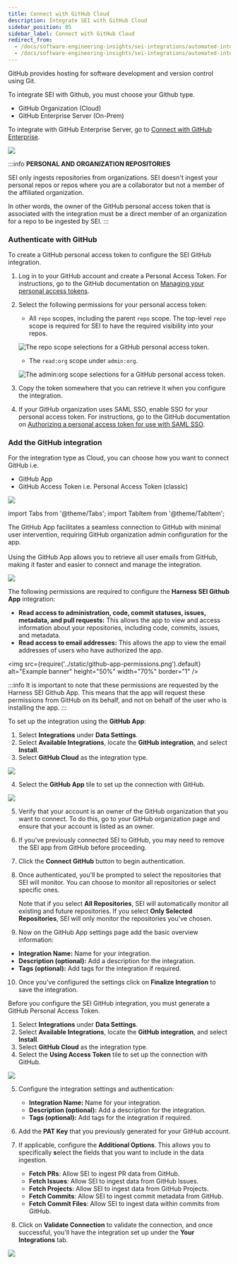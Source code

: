 ```yaml
---
title: Connect with GitHub Cloud
description: Integrate SEI with GitHub Cloud
sidebar_position: 05
sidebar_label: Connect with GitHub Cloud
redirect_from:
  - /docs/software-engineering-insights/sei-integrations/automated-integrations/sei-github-integration
  - /docs/software-engineering-insights/sei-integrations/automated-integrations/sei-integration-github
---
```


GitHub provides hosting for software development and version control using Git.

To integrate SEI with Github, you must choose your Github type.

* GitHub Organization (Cloud)
* GitHub Enterprise Server (On-Prem)

To integrate with GitHub Enterprise Server, go to [Connect with GitHub Enterprise](/docs/software-engineering-insights/sei-integrations/github/sei-github-enterprise-server).

![](../static/github-type.png)

:::info **PERSONAL AND ORGANIZATION REPOSITORIES**

SEI only ingests repositories from organizations. SEI doesn't ingest your personal repos or repos where you are a collaborator but not a member of the affiliated organization.

In other words, the owner of the GitHub personal access token that is associated with the integration must be a direct member of an organization for a repo to be ingested by SEI.
:::

### Authenticate with GitHub

To create a GitHub personal access token to configure the SEI GitHub integration.

1. Log in to your GitHub account and create a Personal Access Token. For instructions, go to the GitHub documentation on [Managing your personal access tokens](https://docs.github.com/en/authentication/keeping-your-account-and-data-secure/managing-your-personal-access-tokens).
2. Select the following permissions for your personal access token:

   * All `repo` scopes, including the parent `repo` scope. The top-level `repo` scope is required for SEI to have the required visibility into your repos.

   ![The repo scope selections for a GitHub personal access token.](../static/github-token-scope1.png)

   * The `read:org` scope under `admin:org`.

   ![The admin:org scope selections for a GitHub personal access token.](../static/github-token-scope2.png)

3. Copy the token somewhere that you can retrieve it when you configure the integration.
4. If your GitHub organization uses SAML SSO, enable SSO for your personal access token. For instructions, go to the GitHub documentation on [Authorizing a personal access token for use with SAML SSO](https://docs.github.com/en/enterprise-cloud@latest/authentication/authenticating-with-saml-single-sign-on/authorizing-a-personal-access-token-for-use-with-saml-single-sign-on).

### Add the GitHub integration

For the integration type as Cloud, you can choose how you want to connect GitHub i.e.

* GitHub App
* GitHub Access Token i.e. Personal Access Token (classic)

![](../static/github-cloud-types.png)

import Tabs from '@theme/Tabs';
import TabItem from '@theme/TabItem';

<Tabs>
  <TabItem value="github-app" label="Using Github App" default>

The GitHub App facilitates a seamless connection to GitHub with minimal user intervention, requiring GitHub organization admin configuration for the app.
<br/><br/>Using the GitHub App allows you to retrieve all user emails from GitHub, making it faster and easier to connect and manage the integration.

![](../static/github-app.png)

The following permissions are required to configure the **Harness SEI Github App** integration:

* **Read access to administration, code, commit statuses, issues, metadata, and pull requests:** This allows the app to view and access information about your repositories, including code, commits, issues, and metadata.
* **Read access to email addresses:** This allows the app to view the email addresses of users who have authorized the app.

<img
  src={require('../static/github-app-permissions.png').default}
  alt="Example banner" height="50%" width="70%" border="1"
/>

:::info
It is important to note that these permissions are requested by the Harness SEI Github App.
This means that the app will request these permissions from GitHub on its behalf, and not on behalf of the user who is installing the app.
:::

To set up the integration using the **GitHub App**:

1. Select **Integrations** under **Data Settings**.
2. Select **Available Integrations**, locate the **GitHub integration**, and select **Install**.
3. Select **GitHub Cloud** as the integration type.

![](../static/github-1.png)

4. Select the **GitHub App** tile to set up the connection with GitHub.

![](../static/github-2.png)

5. Verify that your account is an owner of the GitHub organization that you want to connect. To do this, go to your GitHub organization page and ensure that your account is listed as an owner.
6. If you've previously connected SEI to GitHub, you may need to remove the SEI app from GitHub before proceeding.
7. Click the **Connect GitHub** button to begin authentication.
8. Once authenticated, you'll be prompted to select the repositories that SEI will monitor. You can choose to monitor all repositories or select specific ones.
   
   Note that if you select **All Repositories**, SEI will automatically monitor all existing and future repositories. If you select **Only Selected Repositories**, SEI will only monitor the repositories you've chosen.
9.  Now on the GitHub App settings page add the basic overview information:
   * **Integration Name:** Name for your integration.
   * **Description (optional):** Add a description for the integration.
   * **Tags (optional):** Add tags for the integration if required.
10. Once you've configured the settings click on **Finalize Integration** to save the integration.

</TabItem>

<TabItem value="pat" label="Using Personal Access Token">

Before you configure the SEI GitHub integration, you must generate a GitHub Personal Access Token.

1. Select **Integrations** under **Data Settings**.
2. Select **Available Integrations**, locate the **GitHub integration**, and select **Install**.
3. Select **GitHub Cloud** as the integration type.
4. Select the **Using Access Token** tile to set up the connection with GitHub.

![](../static/github-2.png)

5.  Configure the integration settings and authentication: 

    * **Integration Name:** Name for your integration.
    * **Description (optional):** Add a description for the integration.
    * **Tags (optional):** Add tags for the integration if required.

6. Add the **PAT Key** that you previously generated for your GitHub account.
7. If applicable, configure the **Additional Options**. This allows you to specifically **s**elect the fields that you want to include in the data ingestion.
   * **Fetch PRs**: Allow SEI to ingest PR data from GitHub.
   * **Fetch Issues**: Allow SEI to ingest data from GitHub Issues.
   * **Fetch Projects**: Allow SEI to ingest data from GitHub Projects.
   * **Fetch Commits**: Allow SEI to ingest commit metadata from GitHub.
   * **Fetch Commit Files**: Allow SEI to ingest data within commits from GitHub.

8. Click on **Validate Connection** to validate the connection, and once successful, you'll have the integration set up under the **Your Integrations** tab.

![](../static/github-3.png)

</TabItem>
</Tabs>